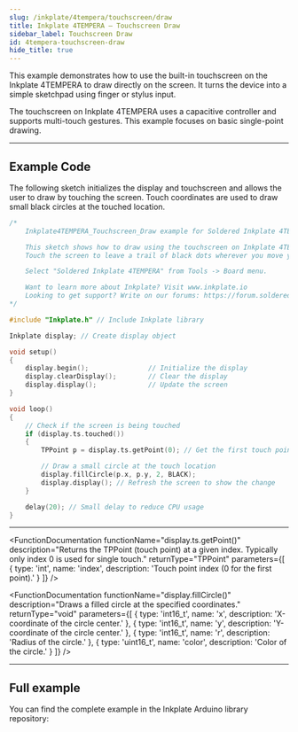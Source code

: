 ```yaml
---
slug: /inkplate/4tempera/touchscreen/draw
title: Inkplate 4TEMPERA – Touchscreen Draw
sidebar_label: Touchscreen Draw
id: 4tempera-touchscreen-draw
hide_title: true
---
```


<SectionTitle title="Touchscreen Draw" backgroundImage="/img/touchscreen.jpg" />

This example demonstrates how to use the built-in touchscreen on the Inkplate 4TEMPERA to draw directly on the screen. It turns the device into a simple sketchpad using finger or stylus input.

<InfoBox>The touchscreen on Inkplate 4TEMPERA uses a capacitive controller and supports multi-touch gestures. This example focuses on basic single-point drawing.</InfoBox>

---

## Example Code

The following sketch initializes the display and touchscreen and allows the user to draw by touching the screen. Touch coordinates are used to draw small black circles at the touched location.

```cpp
/*
    Inkplate4TEMPERA_Touchscreen_Draw example for Soldered Inkplate 4TEMPERA

    This sketch shows how to draw using the touchscreen on Inkplate 4TEMPERA.
    Touch the screen to leave a trail of black dots wherever you move your finger.

    Select "Soldered Inkplate 4TEMPERA" from Tools -> Board menu.

    Want to learn more about Inkplate? Visit www.inkplate.io
    Looking to get support? Write on our forums: https://forum.soldered.com/
*/

#include "Inkplate.h" // Include Inkplate library

Inkplate display; // Create display object

void setup()
{
    display.begin();               // Initialize the display
    display.clearDisplay();        // Clear the display
    display.display();             // Update the screen
}

void loop()
{
    // Check if the screen is being touched
    if (display.ts.touched())
    {
        TPPoint p = display.ts.getPoint(0); // Get the first touch point

        // Draw a small circle at the touch location
        display.fillCircle(p.x, p.y, 2, BLACK);
        display.display(); // Refresh the screen to show the change
    }

    delay(20); // Small delay to reduce CPU usage
}
```

---

<FunctionDocumentation
  functionName="display.ts.touched()"
  description="Checks if the touchscreen is being touched."
  returnType="bool"
/>

<FunctionDocumentation
  functionName="display.ts.getPoint()"
  description="Returns the TPPoint (touch point) at a given index. Typically only index 0 is used for single touch."
  returnType="TPPoint"
  parameters={[
    { type: 'int', name: 'index', description: 'Touch point index (0 for the first point).' }
  ]}
/>

<FunctionDocumentation
  functionName="display.fillCircle()"
  description="Draws a filled circle at the specified coordinates."
  returnType="void"
  parameters={[
    { type: 'int16_t', name: 'x', description: 'X-coordinate of the circle center.' },
    { type: 'int16_t', name: 'y', description: 'Y-coordinate of the circle center.' },
    { type: 'int16_t', name: 'r', description: 'Radius of the circle.' },
    { type: 'uint16_t', name: 'color', description: 'Color of the circle.' }
  ]}
/>

---

## Full example

You can find the complete example in the Inkplate Arduino library repository:

<QuickLink 
  title="Inkplate4TEMPERA_Touchscreen_Draw" 
  description="Draw on the screen using your finger with Inkplate 4TEMPERA's touchscreen." 
  url="https://github.com/SolderedElectronics/Inkplate-Arduino-library/blob/master/examples/Inkplate4TEMPERA/Basic/Inkplate4TEMPERA_Touchscreen_Draw/Inkplate4TEMPERA_Touchscreen_Draw.ino" 
/>